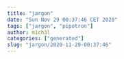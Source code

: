 ```yaml
---
title: "jargon"
date: "Sun Nov 29 00:37:46 CET 2020"
tags: ["jargon", "pipotron"]
author: m1ch3l
categories: ["generated"]
slug: "jargon/2020-11-29-00:37:46"
---
```



